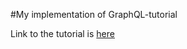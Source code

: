 #My implementation of GraphQL-tutorial

Link to the tutorial is [here](https://www.howtographql.com/)